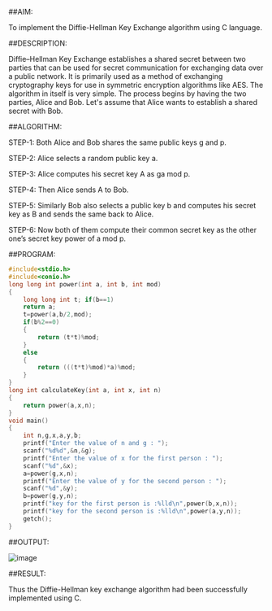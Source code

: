##AIM:

To implement the Diffie-Hellman Key Exchange algorithm using C language.

##DESCRIPTION:

Diffie–Hellman Key Exchange establishes a shared secret between two parties that can be used for secret communication for exchanging data over a public network. It is primarily used as a method of exchanging cryptography keys for use in symmetric encryption algorithms like AES. The algorithm in itself is very simple. The process begins by having the two parties, Alice and Bob. Let's assume that Alice wants to establish a shared secret with Bob.

##ALGORITHM:

STEP-1: Both Alice and Bob shares the same public keys g and p.

STEP-2: Alice selects a random public key a.

STEP-3: Alice computes his secret key A as ga mod p.

STEP-4: Then Alice sends A to Bob.

STEP-5: Similarly Bob also selects a public key b and computes his secret key as B and sends the same back to Alice.

STEP-6: Now both of them compute their common secret key as the other one’s secret key power of a mod p.


##PROGRAM:
```c
#include<stdio.h> 
#include<conio.h>
long long int power(int a, int b, int mod)
{
	long long int t; if(b==1)
	return a; 
	t=power(a,b/2,mod); 
	if(b%2==0)
	{
		return (t*t)%mod;
	}
	else
	{
		return (((t*t)%mod)*a)%mod;
	}
}
long int calculateKey(int a, int x, int n)
{
	return power(a,x,n);
}
void main()
{
	int n,g,x,a,y,b; 
	printf("Enter the value of n and g : "); 
	scanf("%d%d",&n,&g);
	printf("Enter the value of x for the first person : "); 
	scanf("%d",&x);
	a=power(g,x,n);
	printf("Enter the value of y for the second person : "); 
	scanf("%d",&y);
	b=power(g,y,n);
	printf("key for the first person is :%lld\n",power(b,x,n));
	printf("key for the second person is :%lld\n",power(a,y,n)); 
	getch();
}
```
##OUTPUT:

![image](https://github.com/kannan0071/lab-exercises/assets/119641638/993f4e18-cddd-4695-ae9a-98b30f2f2092)

##RESULT:

Thus the Diffie-Hellman key exchange algorithm had been successfully implemented using C.

